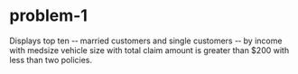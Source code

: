 # problem-1
Displays top ten -­‐ married customers and single customers -­‐ by income with medsize vehicle size with total claim amount is greater than $200 with less than two policies.
